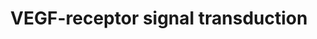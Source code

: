 ---
annotations:
- type: Pathway Ontology
  value: vascular endothelial growth factor signaling pathway
authors:
- MLW2011
- MaintBot
- Khanspers
- Mkutmon
- Ddigles
- Eweitz
description: VEGF Signal transduction in haematopoeitic stem cells, macrophages, monocyten,
  vascular endothelium and lymphatic endothelium.
last-edited: 2021-05-16
organisms:
- Rattus norvegicus
redirect_from:
- /index.php/Pathway:WP1965
- /instance/WP1965
schema-jsonld:
- '@context': https://schema.org/
  '@id': https://wikipathways.github.io/pathways/WP1965.html
  '@type': Dataset
  creator:
    '@type': Organization
    name: WikiPathways
  description: VEGF Signal transduction in haematopoeitic stem cells, macrophages,
    monocyten, vascular endothelium and lymphatic endothelium.
  keywords:
  - MEK
  - PKC
  - BAD
  - VEGF-C
  - SHC
  - GRB2
  - FAK
  - p38MAPK
  - RAC
  - VEGFR-2
  - PIP2
  - Ras
  - SPK
  - PI3K
  - p42 MAPK
  - Akt/PKB
  - VEGF-B
  - VEGF-D
  - DAG
  - VEGF-A
  - Sck
  - Raf
  - MAPKAPK2/3
  - eNOS
  - ERK
  - sVEGFR-1
  - VRAP
  - HSP27
  - IP3
  - PIP3
  - Caspase 9
  - PlGF
  - Src
  - VEGFR-1
  - PXN
  - Plcg1
  - cPLA2
  - VEGFR-3
  - p44 MAPK
  license: CC0
  name: VEGF-receptor signal transduction
seo: CreativeWork
title: VEGF-receptor signal transduction
wpid: WP1965
---